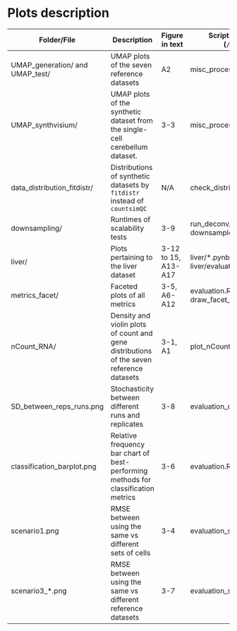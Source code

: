 # Plots description

| Folder/File                     | Description                                                                              | Figure in text         | Script to create plot (`/Scripts/`)                |
|---------------------------------|------------------------------------------------------------------------------------------|------------------------|----------------------------------------------------|
| UMAP_generation/ and UMAP_test/ | UMAP plots of the seven reference datasets                                               | A2                     | misc_processing.R                                                |
| UMAP_synthvisium/               | UMAP plots of the synthetic dataset from the single-cell cerebellum dataset.             | 3-3                    | misc_processing.R                                  |
| data_distribution_fitdistr/     | Distributions of synthetic datasets by `fitdistr` instead of `countsimQC`                | N/A                    | check_distributions_fitdistr.R                     |
| downsampling/                   | Runtimes of scalability tests                                                            | 3-9                    | run_deconv_downsample/ downsample_plot_heatmaps.py |
| liver/                          | Plots pertaining to the liver dataset                                                    | 3-12 to 15,  A13-A17 | liver/*.pynb, liver/evaluate_liver_data.R          |
| metrics_facet/                 | Faceted plots of all metrics                                                             | 3-5, A6-A12            | evaluation.R, draw_facet_borders.py                                        |
| nCount_RNA/                     | Density and violin plots of count and gene distributions of the seven reference datasets | 3-1, A1                | plot_nCount.R                                      |
| SD_between_reps_runs.png        | Stochasticity between different runs and replicates                                      | 3-8                    | evaluation_old_3reps3runs.R                        |
| classification_barplot.png      | Relative frequency bar chart of best-performing methods for classification metrics       | 3-6                    | evaluation.R                                       |
| scenario1.png                   | RMSE between using the same vs different sets of cells                                   | 3-4                    | evaluation_s1.R                                    |
| scenario3_*.png                 | RMSE between using the same vs different reference datasets                              | 3-7                    | evaluation_s3.R                                    |
